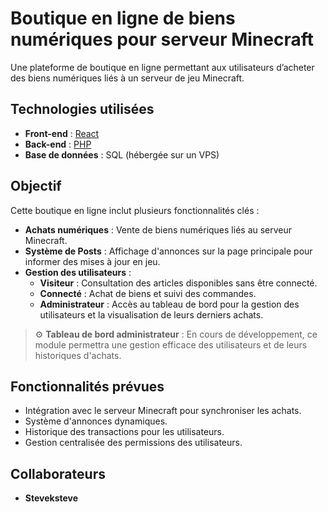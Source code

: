# Boutique en ligne de biens numériques pour serveur Minecraft

Une plateforme de boutique en ligne permettant aux utilisateurs d’acheter des biens numériques liés à un serveur de jeu Minecraft.

## Technologies utilisées

- **Front-end** : [React](https://reactjs.org/)
- **Back-end** : [PHP](https://www.php.net/)
- **Base de données** : SQL (hébergée sur un VPS)

## Objectif

Cette boutique en ligne inclut plusieurs fonctionnalités clés :

- **Achats numériques** : Vente de biens numériques liés au serveur Minecraft.
- **Système de Posts** : Affichage d'annonces sur la page principale pour informer des mises à jour en jeu.
- **Gestion des utilisateurs** :
  - **Visiteur** : Consultation des articles disponibles sans être connecté.
  - **Connecté** : Achat de biens et suivi des commandes.
  - **Administrateur** : Accès au tableau de bord pour la gestion des utilisateurs et la visualisation de leurs derniers achats.

> ⚙️ **Tableau de bord administrateur** : En cours de développement, ce module permettra une gestion efficace des utilisateurs et de leurs historiques d'achats.

## Fonctionnalités prévues

- Intégration avec le serveur Minecraft pour synchroniser les achats.
- Système d'annonces dynamiques.
- Historique des transactions pour les utilisateurs.
- Gestion centralisée des permissions des utilisateurs.

## Collaborateurs

- **Steveksteve**
